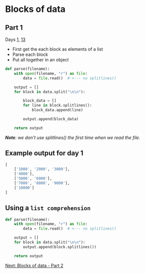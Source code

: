 # Blocks of data

## Part 1

Days [1](https://adventofcode.com/2022/day/1/input), [13](https://adventofcode.com/2022/day/13/input)

- First get the each block as elements of a list
- Parse each block
- Put all together in an object

```python
def parse(filename):
    with open(filename, "r") as file:
        data = file.read()  # <--- no splitlines()

    output = []
    for block in data.split("\n\n"):

        block_data = []
        for line in block.splitlines():
            block_data.append(line)

        output.append(block_data)

    return output
```

_**Note**: we don't use splitlines() the first time when we read the file._

## Example output for day 1

```python
[
    ['1000', '2000', '3000'],
    ['4000'],
    ['5000', '6000'],
    ['7000', '8000', '9000'],
    ['10000']
]
```

## Using a `list comprehension`

```python
def parse(filename):
    with open(filename, "r") as file:
        data = file.read()  # <--- no splitlines()

    output = []
    for block in data.split("\n\n"):
        output.append(block.splitlines())

    return output
```

[Next: Blocks of data - Part 2](./13.blocks2.md)
